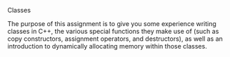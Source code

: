 Classes

The purpose of this assignment is to give you some experience writing classes in C++, the various special functions they make use of (such as copy constructors, assignment operators, and destructors), as well as an introduction to dynamically allocating memory within those classes.
